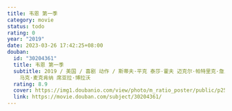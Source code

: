 ```yaml
---
title: 韦恩 第一季
category: movie
status: todo
rating: 0
year: "2019"
date: 2023-03-26 17:42:25+08:00
douban:
  id: "30204361"
  title: 韦恩 第一季
  subtitle: 2019 / 美国 / 喜剧 动作 / 斯蒂夫·平克 泰莎·霍夫 迈克尔·帕特里克·詹恩 斯蒂芬妮·莱恩 伊恩·B·麦克唐纳 /
    马克·麦克肯纳 席亚拉·博拉沃
  rating: 8.9
  cover: https://img1.doubanio.com/view/photo/m_ratio_poster/public/p2545419100.jpg
  link: https://movie.douban.com/subject/30204361/
---
```



